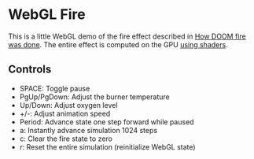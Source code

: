 # WebGL Fire

This is a little WebGL demo of the fire effect described in [How DOOM
fire was done][doom]. The entire effect is computed on the GPU [using
shaders][gol].

[doom]: http://fabiensanglard.net/doom_fire_psx/
[gol]: https://nullprogram.com/blog/2014/06/10/

## Controls

* SPACE: Toggle pause
* PgUp/PgDown: Adjust the burner temperature
* Up/Down: Adjust oxygen level
* +/-: Adjust animation speed
* Period: Advance state one step forward while paused
* a: Instantly advance simulation 1024 steps
* c: Clear the fire state to zero
* r: Reset the entire simulation (reinitialize WebGL state)
